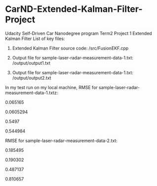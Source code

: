 # CarND-Extended-Kalman-Filter-Project
Udacity Self-Driven Car Nanodegree program Term2 Project 1 Extended Kalman Filter
List of key files:
1. Extended Kalman Filter source code: /src/FusionEKF.cpp

2. Output file for sample-laser-radar-measurement-data-1.txt: /output/output1.txt

3. Output file for sample-laser-radar-measurement-data-1.txt: /output/output2.txt

In my test run on my local machine, RMSE for sample-laser-radar-measurement-data-1.txtz:

0.065165

0.0605294

0.5497

0.544984

RMSE for sample-laser-radar-measurement-data-2.txt:

0.185495

0.190302

0.487137

0.810657


 


